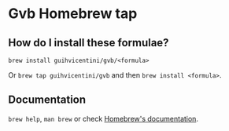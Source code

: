 # Gvb Homebrew tap

## How do I install these formulae?

`brew install guihvicentini/gvb/<formula>`

Or `brew tap guihvicentini/gvb` and then `brew install <formula>`.

## Documentation

`brew help`, `man brew` or check [Homebrew's documentation](https://docs.brew.sh).
